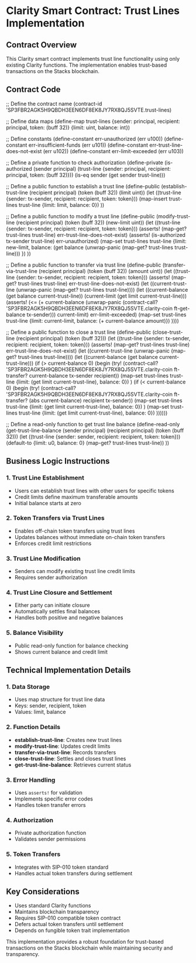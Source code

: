 Clarity Smart Contract: Trust Lines Implementation
==================================================

Contract Overview
-----------------

This Clarity smart contract implements trust line functionality using only existing Clarity functions. The implementation enables trust-based transactions on the Stacks blockchain.

Contract Code
-------------

;; Define the contract name
(contract-id 'SP3FBR2AGK5H9QBDH3EEN6DF8EK8JY7RX8QJ5SVTE.trust-lines)

;; Define data maps
(define-map trust-lines
    {sender: principal, recipient: principal, token: (buff 32)}
    {limit: uint, balance: int})

;; Define constants
(define-constant err-unauthorized (err u100))
(define-constant err-insufficient-funds (err u101))
(define-constant err-trust-line-does-not-exist (err u102))
(define-constant err-limit-exceeded (err u103))

;; Define a private function to check authorization
(define-private (is-authorized (sender principal) (trust-line {sender: principal, recipient: principal, token: (buff 32)}))
    (is-eq sender (get sender trust-line)))

;; Define a public function to establish a trust line
(define-public (establish-trust-line (recipient principal) (token (buff 32)) (limit uint))
    (let ((trust-line {sender: tx-sender, recipient: recipient, token: token}))
        (map-insert trust-lines trust-line {limit: limit, balance: 0})
    ))

;; Define a public function to modify a trust line
(define-public (modify-trust-line (recipient principal) (token (buff 32)) (new-limit uint))
    (let ((trust-line {sender: tx-sender, recipient: recipient, token: token}))
        (asserts! (map-get? trust-lines trust-line) err-trust-line-does-not-exist)
        (asserts! (is-authorized tx-sender trust-line) err-unauthorized)
        (map-set trust-lines trust-line {limit: new-limit, balance: (get balance (unwrap-panic (map-get? trust-lines trust-line))) })
    ))

;; Define a public function to transfer via trust line
(define-public (transfer-via-trust-line (recipient principal) (token (buff 32)) (amount uint))
    (let ((trust-line {sender: tx-sender, recipient: recipient, token: token}))
        (asserts! (map-get? trust-lines trust-line) err-trust-line-does-not-exist)
        (let ((current-trust-line (unwrap-panic (map-get? trust-lines trust-line))))
            (let ((current-balance (get balance current-trust-line))
                  (current-limit (get limit current-trust-line)))
                (asserts! (<= (+ current-balance (unwrap-panic (contract-call? 'SP3FBR2AGK5H9QBDH3EEN6DF8EK8JY7RX8QJ5SVTE.clarity-coin ft-get-balance tx-sender))) current-limit) err-limit-exceeded)
                (map-set trust-lines trust-line {limit: current-limit, balance: (+ current-balance amount)})
            ))))

;; Define a public function to close a trust line
(define-public (close-trust-line (recipient principal) (token (buff 32)))
    (let ((trust-line {sender: tx-sender, recipient: recipient, token: token}))
        (asserts! (map-get? trust-lines trust-line) err-trust-line-does-not-exist)
        (let ((current-trust-line (unwrap-panic (map-get? trust-lines trust-line))))
            (let ((current-balance (get balance current-trust-line)))
                (if (> current-balance 0)
                    (begin
                        (try! (contract-call? 'SP3FBR2AGK5H9QBDH3EEN6DF8EK8JY7RX8QJ5SVTE.clarity-coin ft-transfer? current-balance tx-sender recipient))
                        (map-set trust-lines trust-line {limit: (get limit current-trust-line), balance: 0})
                    )
                    (if (< current-balance 0)
                        (begin
                            (try! (contract-call? 'SP3FBR2AGK5H9QBDH3EEN6DF8EK8JY7RX8QJ5SVTE.clarity-coin ft-transfer? (abs current-balance) recipient tx-sender))
                            (map-set trust-lines trust-line {limit: (get limit current-trust-line), balance: 0})
                        )
                        (map-set trust-lines trust-line {limit: (get limit current-trust-line), balance: 0})
                    ))))))

;; Define a read-only function to get trust line balance
(define-read-only (get-trust-line-balance (sender principal) (recipient principal) (token (buff 32)))
    (let ((trust-line {sender: sender, recipient: recipient, token: token}))
        (default-to {limit: u0, balance: 0} (map-get? trust-lines trust-line))
    ))

Business Logic Instructions
---------------------------

### 1\. Trust Line Establishment

-   Users can establish trust lines with other users for specific tokens
-   Credit limits define maximum transferable amounts
-   Initial balance starts at zero

### 2\. Token Transfers via Trust Lines

-   Enables off-chain token transfers using trust lines
-   Updates balances without immediate on-chain token transfers
-   Enforces credit limit restrictions

### 3\. Trust Line Modification

-   Senders can modify existing trust line credit limits
-   Requires sender authorization

### 4\. Trust Line Closure and Settlement

-   Either party can initiate closure
-   Automatically settles final balances
-   Handles both positive and negative balances

### 5\. Balance Visibility

-   Public read-only function for balance checking
-   Shows current balance and credit limit

Technical Implementation Details
--------------------------------

### 1\. Data Storage

-   Uses map structure for trust line data
-   Keys: sender, recipient, token
-   Values: limit, balance

### 2\. Function Details

-   **establish-trust-line**: Creates new trust lines
-   **modify-trust-line**: Updates credit limits
-   **transfer-via-trust-line**: Records transfers
-   **close-trust-line**: Settles and closes trust lines
-   **get-trust-line-balance**: Retrieves current status

### 3\. Error Handling

-   Uses `asserts!` for validation
-   Implements specific error codes
-   Handles token transfer errors

### 4\. Authorization

-   Private authorization function
-   Validates sender permissions

### 5\. Token Transfers

-   Integrates with SIP-010 token standard
-   Handles actual token transfers during settlement

Key Considerations
------------------

-   Uses standard Clarity functions
-   Maintains blockchain transparency
-   Requires SIP-010 compatible token contract
-   Defers actual token transfers until settlement
-   Depends on fungible token trait implementation

This implementation provides a robust foundation for trust-based transactions on the Stacks blockchain while maintaining security and transparency.
